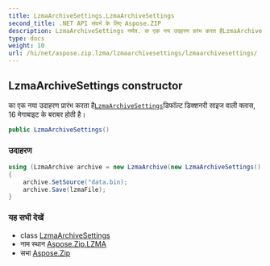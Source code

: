 ```yaml
---
title: LzmaArchiveSettings.LzmaArchiveSettings
second_title: .NET API संदर्भ के लिए Aspose.ZIP
description: LzmaArchiveSettings नर्मत. क एक नय उदहरण प्ररंभ करत हैLzmaArchiveSettingsडफल्ट डक्शनर सइज वल क्लस 16 मेगबइट के बरबर हत है
type: docs
weight: 10
url: /hi/net/aspose.zip.lzma/lzmaarchivesettings/lzmaarchivesettings/
---
```

## LzmaArchiveSettings constructor

का एक नया उदाहरण प्रारंभ करता है[`LzmaArchiveSettings`](../)डिफॉल्ट डिक्शनरी साइज वाली क्लास, 16 मेगाबाइट के बराबर होती है।

```csharp
public LzmaArchiveSettings()
```

### उदाहरण

```csharp
using (LzmaArchive archive = new LzmaArchive(new LzmaArchiveSettings() { DictionarySize = 1048576 } )
{
    archive.SetSource("data.bin);
    archive.Save(lzmaFile);
}
```

### यह सभी देखें

* class [LzmaArchiveSettings](../)
* नाम स्थान [Aspose.Zip.LZMA](../../lzmaarchivesettings/)
* सभा [Aspose.Zip](../../../)


